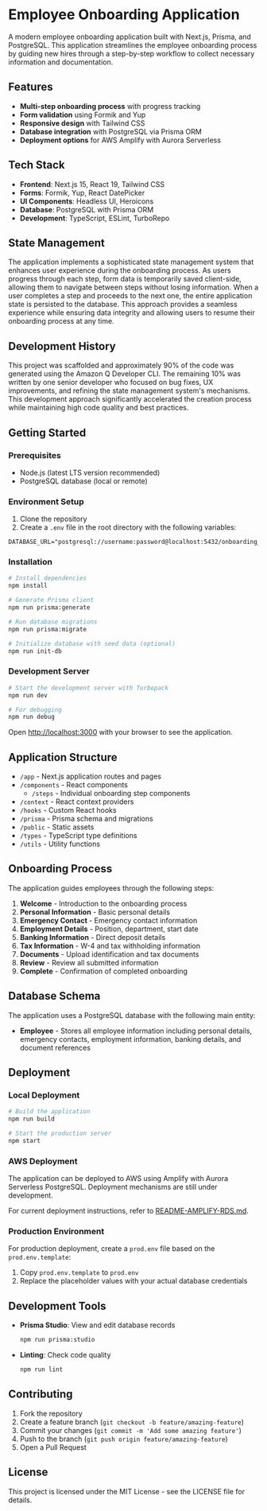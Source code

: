# Employee Onboarding Application

A modern employee onboarding application built with Next.js, Prisma, and PostgreSQL. This application streamlines the employee onboarding process by guiding new hires through a step-by-step workflow to collect necessary information and documentation.

## Features

- **Multi-step onboarding process** with progress tracking
- **Form validation** using Formik and Yup
- **Responsive design** with Tailwind CSS
- **Database integration** with PostgreSQL via Prisma ORM
- **Deployment options** for AWS Amplify with Aurora Serverless

## Tech Stack

- **Frontend**: Next.js 15, React 19, Tailwind CSS
- **Forms**: Formik, Yup, React DatePicker
- **UI Components**: Headless UI, Heroicons
- **Database**: PostgreSQL with Prisma ORM
- **Development**: TypeScript, ESLint, TurboRepo

## State Management

The application implements a sophisticated state management system that enhances user experience during the onboarding process. As users progress through each step, form data is temporarily saved client-side, allowing them to navigate between steps without losing information. When a user completes a step and proceeds to the next one, the entire application state is persisted to the database. This approach provides a seamless experience while ensuring data integrity and allowing users to resume their onboarding process at any time.

## Development History

This project was scaffolded and approximately 90% of the code was generated using the Amazon Q Developer CLI. The remaining 10% was written by one senior developer who focused on bug fixes, UX improvements, and refining the state management system's mechanisms. This development approach significantly accelerated the creation process while maintaining high code quality and best practices.

## Getting Started

### Prerequisites

- Node.js (latest LTS version recommended)
- PostgreSQL database (local or remote)

### Environment Setup

1. Clone the repository
2. Create a `.env` file in the root directory with the following variables:

```
DATABASE_URL="postgresql://username:password@localhost:5432/onboarding_db"
```

### Installation

```bash
# Install dependencies
npm install

# Generate Prisma client
npm run prisma:generate

# Run database migrations
npm run prisma:migrate

# Initialize database with seed data (optional)
npm run init-db
```

### Development Server

```bash
# Start the development server with Turbopack
npm run dev

# For debugging
npm run debug
```

Open [http://localhost:3000](http://localhost:3000) with your browser to see the application.

## Application Structure

- `/app` - Next.js application routes and pages
- `/components` - React components
  - `/steps` - Individual onboarding step components
- `/context` - React context providers
- `/hooks` - Custom React hooks
- `/prisma` - Prisma schema and migrations
- `/public` - Static assets
- `/types` - TypeScript type definitions
- `/utils` - Utility functions

## Onboarding Process

The application guides employees through the following steps:

1. **Welcome** - Introduction to the onboarding process
2. **Personal Information** - Basic personal details
3. **Emergency Contact** - Emergency contact information
4. **Employment Details** - Position, department, start date
5. **Banking Information** - Direct deposit details
6. **Tax Information** - W-4 and tax withholding information
7. **Documents** - Upload identification and tax documents
8. **Review** - Review all submitted information
9. **Complete** - Confirmation of completed onboarding

## Database Schema

The application uses a PostgreSQL database with the following main entity:

- **Employee** - Stores all employee information including personal details, emergency contacts, employment information, banking details, and document references

## Deployment

### Local Deployment

```bash
# Build the application
npm run build

# Start the production server
npm start
```

### AWS Deployment

The application can be deployed to AWS using Amplify with Aurora Serverless PostgreSQL. Deployment mechanisms are still under development.

For current deployment instructions, refer to [README-AMPLIFY-RDS.md](./README-AMPLIFY-RDS.md).

### Production Environment

For production deployment, create a `prod.env` file based on the `prod.env.template`:

1. Copy `prod.env.template` to `prod.env`
2. Replace the placeholder values with your actual database credentials

## Development Tools

- **Prisma Studio**: View and edit database records
  ```bash
  npm run prisma:studio
  ```

- **Linting**: Check code quality
  ```bash
  npm run lint
  ```

## Contributing

1. Fork the repository
2. Create a feature branch (`git checkout -b feature/amazing-feature`)
3. Commit your changes (`git commit -m 'Add some amazing feature'`)
4. Push to the branch (`git push origin feature/amazing-feature`)
5. Open a Pull Request

## License

This project is licensed under the MIT License - see the LICENSE file for details.
